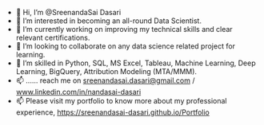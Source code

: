 - 👋 Hi, I’m @SreenandaSai Dasari               
- 👀 I’m interested in becoming an all-round Data Scientist.                           
- 🌱 I’m currently working on improving my technical skills and clear relevant certifications.                            
- 💞️ I’m looking to collaborate on any data science related project for learning.                        
- 💞️ I’m skilled in Python, SQL, MS Excel, Tableau, Machine Learning, Deep Learning, BigQuery, Attribution Modeling (MTA/MMM).           
- 📫 ...... reach me on sreenandasai.dasari@gmail.com / www.linkedin.com/in/nandasai-dasari     
- 📫 Please visit my portfolio to know more about my professional experience, https://sreenandasai-dasari.github.io/Portfolio    
     
  
  
<!---   
SreenandaSai-Dasari/SreenandaSai-Dasari is a ✨ special ✨ repository because its `README.md` (this file) appears on your GitHub profile.
You can click the Preview link to take a look at your changes.
--->
